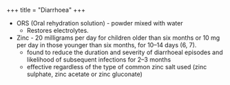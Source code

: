 +++
title = "Diarrhoea"
+++

- ORS (Oral rehydration solution) - powder mixed with water
  - Restores electrolytes.
- Zinc - 20 milligrams per day for children older than six months or 10 mg per day in those younger than six months, for 10–14 days (6, 7).
  - found to reduce the duration and severity of diarrhoeal episodes and likelihood of subsequent infections for 2–3 months
  - effective regardless of the type of common zinc salt used (zinc sulphate, zinc acetate or zinc gluconate)
